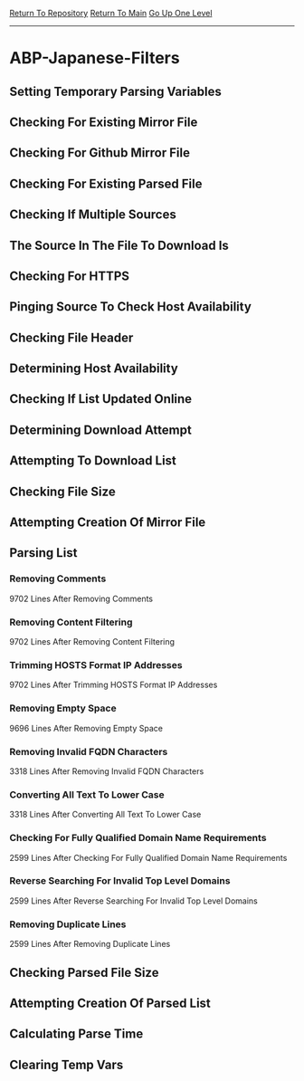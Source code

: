 [Return To Repository](https://github.com/deathbybandaid/piholeparser/)
[Return To Main](https://github.com/deathbybandaid/piholeparser/blob/master/RecentRunLogs/Mainlog.md)
[Go Up One Level](https://github.com/deathbybandaid/piholeparser/blob/master/RecentRunLogs/TopLevelScripts/30-Processing-External-Blacklists.md)
____________________________________
# ABP-Japanese-Filters
## Setting Temporary Parsing Variables
## Checking For Existing Mirror File
## Checking For Github Mirror File
## Checking For Existing Parsed File
## Checking If Multiple Sources
## The Source In The File To Download Is
## Checking For HTTPS
## Pinging Source To Check Host Availability
## Checking File Header
## Determining Host Availability
## Checking If List Updated Online
## Determining Download Attempt
## Attempting To Download List
## Checking File Size
## Attempting Creation Of Mirror File
## Parsing List
### Removing Comments
9702 Lines After Removing Comments
### Removing Content Filtering
9702 Lines After Removing Content Filtering
### Trimming HOSTS Format IP Addresses
9702 Lines After Trimming HOSTS Format IP Addresses
### Removing Empty Space
9696 Lines After Removing Empty Space
### Removing Invalid FQDN Characters
3318 Lines After Removing Invalid FQDN Characters
### Converting All Text To Lower Case
3318 Lines After Converting All Text To Lower Case
### Checking For Fully Qualified Domain Name Requirements
2599 Lines After Checking For Fully Qualified Domain Name Requirements
### Reverse Searching For Invalid Top Level Domains
2599 Lines After Reverse Searching For Invalid Top Level Domains
### Removing Duplicate Lines
2599 Lines After Removing Duplicate Lines
## Checking Parsed File Size
## Attempting Creation Of Parsed List
## Calculating Parse Time
## Clearing Temp Vars
